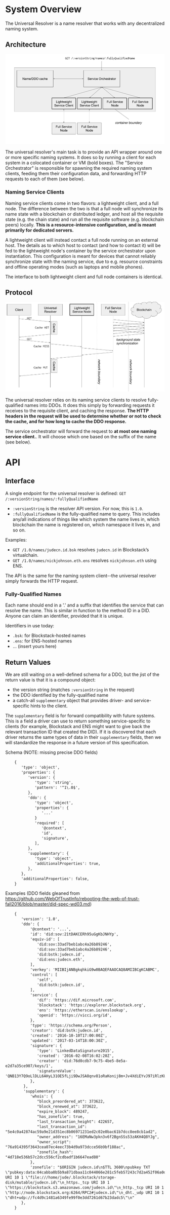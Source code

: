 # System Overview

The Universal Resolver is a name resolver that works with any decentralized
naming system.

## Architecture

![System Architecture](/docs/figures/overview.png)

The universal resolver's main task is to provide an API wrapper around one or
more specific naming systems.  It does so by running a client for each system in
a colocated container or VM (bold boxes).  The "Service Orchestrator" is
responsible for spawning the required naming system clients, feeding them their
configuration data, and forwarding
HTTP requests to each of them (see below).

### Naming Service Clients

Naming service clients come in two flavors:  a lightweight client, and a full
node.  The difference between the two is that a full node will synchronize its
name state with a blockchain or distributed ledger, and host all the requisite
state (e.g. the chain state) and run all the requisite software (e.g. blockchain
peers) locally.  **This is a resource-intensive configuration, and is meant
primarily for dedicated servers.**

A lightweight client will instead contact a full node running on an external host.
The details as to which host to contact (and how to contact it) will be fed to the lightweight node's
container by the service orchestrator upon instantiation.  This configuration is
meant for devices that cannot reliably synchronize state with the naming
service, due to e.g. resource constraints and offline operating modes (such as
laptops and mobile phones).

The interface to both lightweight client and full node containers is identical.

## Protocol

![Protocol](/docs/figures/protocol.png)

The universal resolver relies on its naming service clients to resolve
fully-qualified names into DDOs.  It does this simply by forwarding requests it
receives to the requisite client, and caching the response.  **The HTTP headers in
the request will be used to determine whether or not to check the cache, and for
how long to cache the DDO response.**

The service orchestrator will forward the request to **at most one naming
service client.**.  It will choose which one based on the suffix of the name
(see below).

# API

## Interface

A single endpoint for the universal resolver is defined:  `GET /:versionString/names/:fullyQualifiedName`

* `:versionString` is the resolver API version.  For now, this is `1.0`.
* `:fullyQualifiedName` is the fully-qualified name to query.  This includes any/all indications of things like which system the name lives in, which blockchain the name is registered on, which namespace it lives in, and so on.

Examples:

* `GET /1.0/names/judecn.id.bsk` resolves `judecn.id` in Blockstack’s virtualchain.
* `GET /1.0/names/nickjohnson.eth.ens` resolves `nickjohnson.eth` using ENS.

The API is the same for the naming system client--the universal resolver simply
forwards the HTTP request.

### Fully-Qualified Names

Each name should end in a '.' and a suffix that identifies the service that can resolve
the name.  This is similar in function to the method ID in a DID.  Anyone can
claim an identifier, provided that it is unique.

Identifiers in use today:

* `.bsk`: for Blockstack-hosted names
* `.ens`: for ENS-hosted names
* ... (insert yours here)

## Return Values

We are still waiting on a well-defined schema for a DDO, but the jist of the return value is that it is a compound object:

* the version string (matches `:versionString` in the request)
* the DDO identified by the fully-qualified name
* a catch-all `supplementary` object that provides driver- and service-specific hints to the client.

The `supplementary` field is for forward compatibility with future systems.  This is a field a driver can use to return something service-specific to clients (for example, Blockstack and ENS might want to give back the relevant transaction ID that created the DID).  If it is discovered that each driver returns the same types of data in their `supplementary` fields, then we will standardize the response in a future version of this specification.

Schema (NOTE: missing precise DDO fields)

```
    {
       'type': 'object',
       'properties': {
          'version': {
             'type': 'string',
             'pattern': '^1\.0$',
          },
          'ddo': {
             'type': 'object',
             'properties': {
                '...'
             }
             'required': [
                '@context',
                'id',
                'signature',
             ],
          },
          'supplementary': {
             'type': 'object',
             'additionalProperties': true,
          },
       },
       'additionalProperties': false,
    }           
```

Examples (DDO fields gleaned from https://github.com/WebOfTrustInfo/rebooting-the-web-of-trust-fall2016/blob/master/did-spec-wd03.md)

```
    {
       'version': '1.0',
       'ddo': {
           '@context': '...',
           'id': 'did:sov:21tDAKCERh95uGgKbJNHYp',
           'equiv-id': [
              'did:sov:33ad7beb1abc4a26b89246',
              'did:sov:33ad7beb1abc4a26b89246',
              'did:bstk:judecn.id',
              'did:ens:judecn.eth',
           ],
           'verkey': 'MIIBIjANBgkqhkiG9w0BAQEFAAOCAQ8AMIIBCgKCABMC',
           'control': [
              'self',
              'did:bstk:judecn.id',
           ],
           'service': {
              'dif': 'https://dif.microsoft.com',
              'blockstack': 'https://explorer.blockstack.org',
              'ens': 'https://etherscan.io/enslookup',
              'openid': 'https://vicci.org/id',
           },
           'type': 'https://schema.org/Person',
           'creator': 'did:bstk:judecn.id',
           'created': '2016-10-10T17:00:00Z',
           'updated': '2017-03-14T18:00:30Z',
           'signature': {
              'type': 'LinkedDataSignature2015',
              'created': '2016-02-08T16:02:20Z',
              'creator': 'did:76d0cdb7-9c75-4be5-8e5a-e2d7a35ce907/keys/1',
              'signatureValue': 'QNB13Y7Q9oLlDLL6AHyL31OE5fLji9DwJSA8qnv81oRaKonij8m+Jv4XdiEYvJ97iRlzKU/92/0LafSL5JftEgl960DLcbqMFxOtbAmFOIMa7eDcrgTL5ytXeYCYKLjHQG3s8a3UKDKRuEK54qK1G5hGKGoLgAVa6xgcDLjW7M19PEJV/c3HpGA7Eez6VFMoTt4yESjZvOXC97xN3KpshOx2HT/btgUbo0XjA1Oi0QHdgrLcUsQGt6w23RjeSToalrsA1G69OFeN2OiQrz9Jb4561hvKLSyWObwRmS6n5Vgr5xkvUm6MONRq0Vg33kXevoVM64KTBkISul61tzjn4w==',
           },
        },
        'supplementary': {
           'whois': {
              "block_preordered_at": 373622, 
              "block_renewed_at": 373622, 
              "expire_block": 489247, 
              "has_zonefile": true, 
              "last_transaction_height": 422657, 
              "last_transaction_id": "5e4c0a42874ac59a9e21d351ec8b06971231ed2c02e0bac61b7dcc8ee8cb1ad2", 
              "owner_address": "16EMaNw3pkn3v6f2BgnSSs53zAKH4Q8YJg", 
              "owner_script": "76a914395f3643cea07ec4eec73b4d9a973dcce56b9bf188ac", 
              "zonefile_hash": "4d718e536b57c2dcc556cf2cdbadf1b6647ead80"
           },
           'zonefile': "$ORIGIN judecn.id\n$TTL 3600\npubkey TXT \"pubkey:data:04cabba0b5b9a871dbaa11c044066e281c5feb57243c7d2a452f06a0d708613a46ced59f9f806e601b3353931d1e4a98d7040127f31016311050bedc0d4f1f62ff\"\n_file URI 10 1 \"file:///home/jude/.blockstack/storage-disk/mutable/judecn.id\"\n_https._tcp URI 10 1 \"https://blockstack.s3.amazonaws.com/judecn.id\"\n_http._tcp URI 10 1 \"http://node.blockstack.org:6264/RPC2#judecn.id\"\n_dht._udp URI 10 1 \"dht+udp://fc4d9c1481a6349fe99f0e3dd7261d67b23dadc5\"\n"
       },
    }       
```
